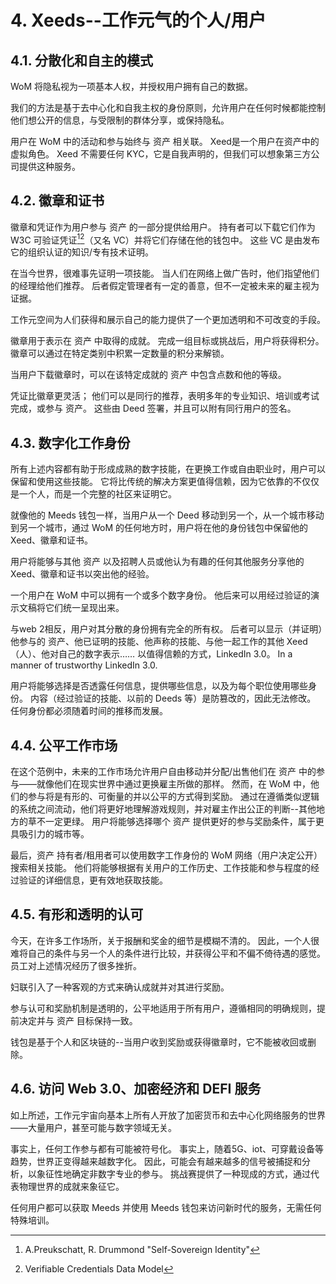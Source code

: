 # 4. Xeeds--工作元气的个人/用户

## 4.1. 分散化和自主的模式

WoM 将隐私视为一项基本人权，并授权用户拥有自己的数据。

我们的方法是基于去中心化和自我主权的身份原则，允许用户在任何时候都能控制他们想公开的信息，与受限制的群体分享，或保持隐私。

用户在 WoM 中的活动和参与始终与 资产 相关联。 Xeed是一个用户在资产中的虚拟角色。 Xeed 不需要任何 KYC，它是自我声明的，但我们可以想象第三方公司提供这种服务。

## 4.2. 徽章和证书

徽章和凭证作为用户参与 资产 的一部分提供给用户。 持有者可以下载它们作为 W3C 可验证凭证[^7][^8]（又名 VC）并将它们存储在他的钱包中。 这些 VC 是由发布它的组织认证的知识/专有技术证明。

在当今世界，很难事先证明一项技能。 当人们在网络上做广告时，他们指望他们的经理给他们推荐。 后者假定管理者有一定的善意，但不一定被未来的雇主视为证据。

工作元空间为人们获得和展示自己的能力提供了一个更加透明和不可改变的手段。

徽章用于表示在 资产 中取得的成就。 完成一组目标或挑战后，用户将获得积分。 徽章可以通过在特定类别中积累一定数量的积分来解锁。

当用户下载徽章时，可以在该特定成就的 资产 中包含点数和他的等级。

凭证比徽章更灵活； 他们可以是同行的推荐，表明多年的专业知识、培训或考试完成，或参与 资产。 这些由 Deed 签署，并且可以附有同行用户的签名。

## 4.3. 数字化工作身份

所有上述内容都有助于形成成熟的数字技能，在更换工作或自由职业时，用户可以保留和使用这些技能。 它将比传统的解决方案更值得信赖，因为它依靠的不仅仅是一个人，而是一个完整的社区来证明它。

就像他的 Meeds 钱包一样，当用户从一个 Deed 移动到另一个，从一个城市移动到另一个城市，通过 WoM 的任何地方时，用户将在他的身份钱包中保留他的 Xeed、徽章和证书。

用户将能够与其他 资产 以及招聘人员或他认为有趣的任何其他服务分享他的 Xeed、徽章和证书以突出他的经验。

一个用户在 WoM 中可以拥有一个或多个数字身份。 他后来可以用经过验证的演示文稿将它们统一呈现出来。

与web 2相反，用户对其分散的身份拥有完全的所有权。 后者可以显示（并证明）他参与的 资产、他已证明的技能、他声称的技能、与他一起工作的其他 Xeed（人）、他对自己的数字表示…… 以值得信赖的方式，LinkedIn 3.0。 In a manner of trustworthy LinkedIn 3.0.

用户将能够选择是否透露任何信息，提供哪些信息，以及为每个职位使用哪些身份。 内容（经过验证的技能、以前的 Deeds 等）是防篡改的，因此无法修改。 任何身份都必须随着时间的推移而发展。

## 4.4. 公平工作市场

在这个范例中，未来的工作市场允许用户自由移动并分配/出售他们在 资产 中的参与——就像他们在现实世界中通过更换雇主所做的那样。 然而，在 WoM 中，他们的参与将是有形的、可衡量的并以公平的方式得到奖励。 通过在遵循类似逻辑的系统之间流动，他们将更好地理解游戏规则，并对雇主作出公正的判断--其他地方的草不一定更绿。 用户将能够选择哪个 资产 提供更好的参与奖励条件，属于更具吸引力的城市等。

最后，资产 持有者/租用者可以使用数字工作身份的 WoM 网络（用户决定公开）搜索相关技能。 他们将能够根据有关用户的工作历史、工作技能和参与程度的经过验证的详细信息，更有效地获取技能。

## 4.5. 有形和透明的认可

今天，在许多工作场所，关于报酬和奖金的细节是模糊不清的。 因此，一个人很难将自己的条件与另一个人的条件进行比较，并获得公平和不偏不倚待遇的感觉。 员工对上述情况经历了很多挫折。

妇联引入了一种客观的方式来确认成就并对其进行奖励。

参与认可和奖励机制是透明的，公平地适用于所有用户，遵循相同的明确规则，提前决定并与 资产 目标保持一致。

钱包是基于个人和区块链的--当用户收到奖励或获得徽章时，它不能被收回或删除。

## 4.6. 访问 Web 3.0、加密经济和 DEFI 服务

如上所述，工作元宇宙向基本上所有人开放了加密货币和去中心化网络服务的世界——大量用户，甚至可能与数字领域无关。

事实上，任何工作参与都有可能被符号化。 事实上，随着5G、iot、可穿戴设备等趋势，世界正变得越来越数字化。 因此，可能会有越来越多的信号被捕捉和分析，以象征性地确定非数字专业的参与。 挑战赛提供了一种现成的方式，通过代表物理世界的成就来象征它。

任何用户都可以获取 Meeds 并使用 Meeds 钱包来访问新时代的服务，无需任何特殊培训。

[^7]: A.Preukschatt, R. Drummond "Self-Sovereign Identity"
[^8]: Verifiable Credentials Data Model
